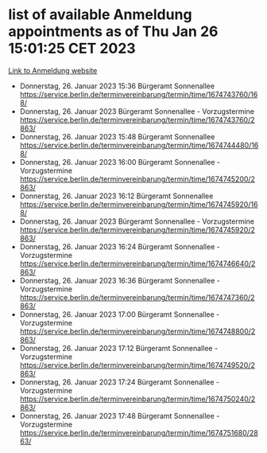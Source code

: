 # list of available Anmeldung appointments as of Thu Jan 26 15:01:25 CET 2023
[Link to Anmeldung website](https://service.berlin.de/terminvereinbarung/termin/tag.php?termin=0&anliegen[]=120686&dienstleisterlist=122210,122217,327316,122219,327312,122227,327314,122231,327346,122243,327348,122252,329742,122260,329745,122262,329748,122254,329751,122271,327278,122273,327274,122277,327276,330436,122280,327294,122282,327290,122284,327292,327539,122291,327270,122285,327266,122286,327264,122296,327268,150230,329760,122301,327282,122297,327286,122294,327284,122312,329763,122314,329775,122304,327330,122311,327334,122309,327332,122281,327352,122279,329772,122276,327324,122274,327326,122267,329766,122246,327318,122251,327320,122257,327322,122208,327298,122226,327300,121362,121364&herkunft=http%3A%2F%2Fservice.berlin.de%2Fdienstleistung%2F120686%2F)
- Donnerstag, 26. Januar 2023 15:36 Bürgeramt Sonnenallee https://service.berlin.de/terminvereinbarung/termin/time/1674743760/168/
- Donnerstag, 26. Januar 2023  Bürgeramt Sonnenallee - Vorzugstermine https://service.berlin.de/terminvereinbarung/termin/time/1674743760/2863/
- Donnerstag, 26. Januar 2023 15:48 Bürgeramt Sonnenallee https://service.berlin.de/terminvereinbarung/termin/time/1674744480/168/
- Donnerstag, 26. Januar 2023 16:00 Bürgeramt Sonnenallee - Vorzugstermine https://service.berlin.de/terminvereinbarung/termin/time/1674745200/2863/
- Donnerstag, 26. Januar 2023 16:12 Bürgeramt Sonnenallee https://service.berlin.de/terminvereinbarung/termin/time/1674745920/168/
- Donnerstag, 26. Januar 2023  Bürgeramt Sonnenallee - Vorzugstermine https://service.berlin.de/terminvereinbarung/termin/time/1674745920/2863/
- Donnerstag, 26. Januar 2023 16:24 Bürgeramt Sonnenallee - Vorzugstermine https://service.berlin.de/terminvereinbarung/termin/time/1674746640/2863/
- Donnerstag, 26. Januar 2023 16:36 Bürgeramt Sonnenallee - Vorzugstermine https://service.berlin.de/terminvereinbarung/termin/time/1674747360/2863/
- Donnerstag, 26. Januar 2023 17:00 Bürgeramt Sonnenallee - Vorzugstermine https://service.berlin.de/terminvereinbarung/termin/time/1674748800/2863/
- Donnerstag, 26. Januar 2023 17:12 Bürgeramt Sonnenallee - Vorzugstermine https://service.berlin.de/terminvereinbarung/termin/time/1674749520/2863/
- Donnerstag, 26. Januar 2023 17:24 Bürgeramt Sonnenallee - Vorzugstermine https://service.berlin.de/terminvereinbarung/termin/time/1674750240/2863/
- Donnerstag, 26. Januar 2023 17:48 Bürgeramt Sonnenallee - Vorzugstermine https://service.berlin.de/terminvereinbarung/termin/time/1674751680/2863/
